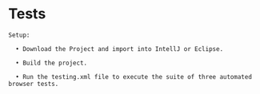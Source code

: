 # Tests
  
    Setup:
    
      •	Download the Project and import into IntellJ or Eclipse.
      
      •	Build the project.
      
      •	Run the testing.xml file to execute the suite of three automated browser tests.
